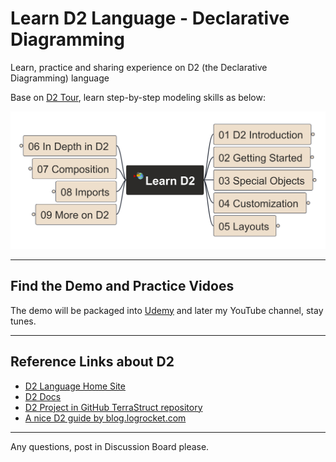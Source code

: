 # Learn D2 Language - Declarative Diagramming

Learn, practice and sharing experience on D2 (the Declarative Diagramming) language

Base on [D2 Tour](https://d2lang.com/tour/), learn step-by-step modeling skills as below:

![learn_d2](img/Learn_D2.png)

---

## Find the Demo and Practice Vidoes

The demo will be packaged into [Udemy](https://www.udemy.com/course/learn-d2-diagramming/?referralCode=3C98DB7C2379CDBB0B94) and later my YouTube channel, stay tunes.

---

## Reference Links about D2

- [D2 Language Home Site](https://d2lang.com/)
- [D2 Docs](https://d2lang.com/tour/)
- [D2 Project in GitHub TerraStruct repository](https://github.com/terrastruct/d2)
- [A nice D2 guide by blog.logrocket.com](https://blog.logrocket.com/complete-guide-declarative-diagramming-d2)

---
Any questions, post in Discussion Board please.
